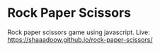 # Rock Paper Scissors

Rock paper scissors game using javascript.
Live: https://shaaadoow.github.io/rock-paper-scissors/